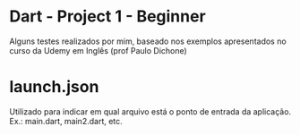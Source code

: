 # Dart - Project 1 - Beginner
Alguns testes realizados por mim, baseado nos exemplos apresentados no curso da Udemy em Inglês (prof Paulo Dichone)

# launch.json
Utilizado para indicar em qual arquivo está o ponto de entrada da aplicação.
Ex.: main.dart, main2.dart, etc.
